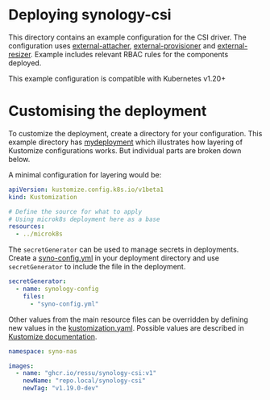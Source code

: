 # Deploying synology-csi

This directory contains an example configuration for the CSI driver. The
configuration uses
[external-attacher](https://github.com/kubernetes-csi/external-attacher),
[external-provisioner](https://github.com/kubernetes-csi/external-provisioner)
and [external-resizer](https://github.com/kubernetes-csi/external-resizer).
Example includes relevant RBAC rules for the components deployed.

This example configuration is compatible with Kubernetes v1.20+

# Customising the deployment

To customize the deployment, create a directory for your configuration. This
example directory has [mydeployment](mydeployment/) which illustrates how
layering of Kustomize configurations works. But individual parts are broken
down below.

A minimal configuration for layering would be:

```yaml
apiVersion: kustomize.config.k8s.io/v1beta1
kind: Kustomization

# Define the source for what to apply
# Using microk8s deployment here as a base
resources:
  - ../microk8s
```

The `secretGenerator` can be used to manage secrets in deployments. Create a
[syno-config.yml](mydeployment/syno-config.yml) in your deployment directory
and use `secretGenerator` to include the file in the deployment.

```yaml
secretGenerator:
  - name: synology-config
    files:
      - "syno-config.yml"
```

Other values from the main resource files can be overridden by defining new values in
the [kustomization.yaml](mydeployment/kustomization.yaml). Possible values are
described in [Kustomize
documentation](https://kubectl.docs.kubernetes.io/references/kustomize/kustomization/).

```yaml
namespace: syno-nas

images:
  - name: "ghcr.io/ressu/synology-csi:v1"
    newName: "repo.local/synology-csi"
    newTag: "v1.19.0-dev"
```
